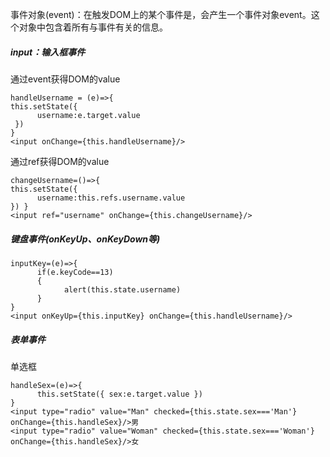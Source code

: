 事件对象(event)：在触发DOM上的某个事件是，会产生一个事件对象event。这个对象中包含着所有与事件有关的信息。

##### input：输入框事件  
通过event获得DOM的value
````
handleUsername = (e)=>{
this.setState({
      username:e.target.value
 })
}
<input onChange={this.handleUsername}/>
````
通过ref获得DOM的value
````
changeUsername=()=>{
this.setState({
      username:this.refs.username.value
}) }
<input ref="username" onChange={this.changeUsername}/>
````

##### 键盘事件(onKeyUp、onKeyDown等)
````
inputKey=(e)=>{
      if(e.keyCode==13)
      {    
            alert(this.state.username)
      }
}
<input onKeyUp={this.inputKey} onChange={this.handleUsername}/>
````

##### 表单事件

单选框
````
handleSex=(e)=>{
      this.setState({ sex:e.target.value })
}
<input type="radio" value="Man" checked={this.state.sex==='Man'} onChange={this.handleSex}/>男
<input type="radio" value="Woman" checked={this.state.sex==='Woman'} onChange={this.handleSex}/>女
````